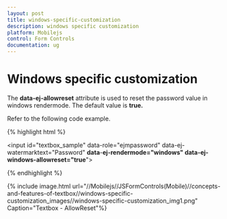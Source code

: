 ```yaml
---
layout: post
title: windows-specific-customization
description: windows specific customization
platform: Mobilejs
control: Form Controls
documentation: ug
---
```


# Windows specific customization

The **data-ej-allowreset** attribute is used to reset the password value in windows rendermode. The default value is **true.**

Refer to the following code example.

{% highlight html %}


<input id="textbox_sample" data-role="ejmpassword" data-ej-watermarktext="Password" **data**-**ej-rendermode="windows" data-ej-windows-allowreset="true**">



{% endhighlight %}



{% include image.html url="//Mobilejs//JSFormControls(Mobile)//concepts-and-features-of-textbox//windows-specific-customization_images//windows-specific-customization_img1.png" Caption="Textbox - AllowReset"%}

